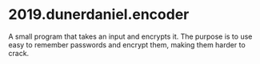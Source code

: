 # 2019.dunerdaniel.encoder
A small program that takes an input and encrypts it. The purpose is to use easy to remember passwords and encrypt them, making them harder to crack.
